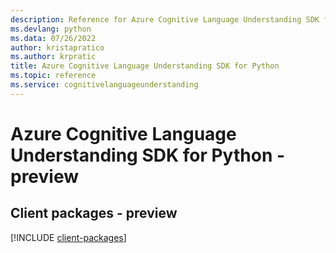 ```yaml
---
description: Reference for Azure Cognitive Language Understanding SDK for Python
ms.devlang: python
ms.data: 07/26/2022
author: kristapratico
ms.author: krpratic
title: Azure Cognitive Language Understanding SDK for Python
ms.topic: reference
ms.service: cognitivelanguageunderstanding
---
```

# Azure Cognitive Language Understanding SDK for Python - preview

## Client packages - preview
[!INCLUDE [client-packages](cognitive-language-understanding-client-index.md)]